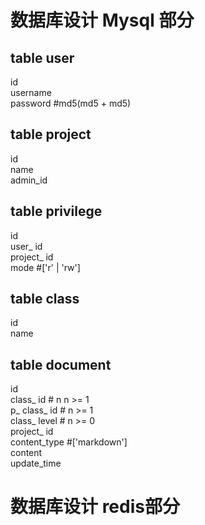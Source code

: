 # 数据库设计 Mysql 部分

## table user  
id  
username  
password #md5(md5 + md5)  

## table project  
id  
name  
admin_id  

## table privilege
id  
user_ id   
project_ id  
mode #['r' | 'rw']

## table class
id  
name

## table document  
id  
class_ id  # n n >= 1  
p_ class_ id  # n >= 1  
class_ level # n >= 0  
project_ id  
content_type  #['markdown']  
content  
update_time   

# 数据库设计  redis部分

